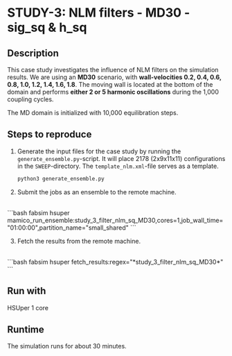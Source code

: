 # STUDY-3: NLM filters - MD30 - sig_sq & h_sq


## Description

This case study investigates the influence of NLM filters on the simulation results.
We are using an **MD30** scenario, with **wall-velocities 0.2, 0.4, 0.6, 0.8, 1.0, 1.2, 1.4, 1.6, 1.8**.
The moving wall is located at the bottom of the domain and performs **either 2 or 5 harmonic oscillations** during the 1,000 coupling cycles.

The MD domain is initialized with 10,000 equilibration steps.


## Steps to reproduce

1. Generate the input files for the case study by running the `generate_ensemble.py`-script.
It will place 2178 (2x9x11x11) configurations in the `SWEEP`-directory.
The `template_nlm.xml`-file serves as a template.

    ```bash
    python3 generate_ensemble.py
    ```

2. Submit the jobs as an ensemble to the remote machine.
<br>
    ```bash
    fabsim hsuper mamico_run_ensemble:study_3_filter_nlm_sq_MD30,cores=1,job_wall_time="01:00:00",partition_name="small_shared"
    ```

3. Fetch the results from the remote machine.
<br>
    ```bash
    fabsim hsuper fetch_results:regex="*study_3_filter_nlm_sq_MD30*"
    ```


## Run with

HSUper
1 core


## Runtime

The simulation runs for about 30 minutes.